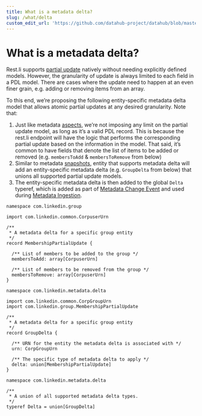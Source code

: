 ```yaml
---
title: What is a metadata delta?
slug: /what/delta
custom_edit_url: 'https://github.com/datahub-project/datahub/blob/master/docs/what/delta.md'
---
```

# What is a metadata delta?

Rest.li supports [partial update](https://linkedin.github.io/rest.li/user_guide/restli_server#partial_update) natively without needing explicitly defined models. 
However, the granularity of update is always limited to each field in a PDL model. 
There are cases where the update need to happen at an even finer grain, e.g. adding or removing items from an array.

To this end, we’re proposing the following entity-specific metadata delta model that allows atomic partial updates at any desired granularity. 
Note that:
1. Just like metadata [aspects](aspect.md), we’re not imposing any limit on the partial update model, as long as it’s a valid PDL record. 
This is because the rest.li endpoint will have the logic that performs the corresponding partial update based on the information in the model. 
That said, it’s common to have fields that denote the list of items to be added or removed (e.g. `membersToAdd` & `membersToRemove` from below)
2. Similar to metadata [snapshots](snapshot.md), entity that supports metadata delta will add an entity-specific metadata delta 
(e.g. `GroupDelta` from below) that unions all supported partial update models.
3. The entity-specific metadata delta is then added to the global `Delta` typeref, which is added as part of [Metadata Change Event](mxe.md#metadata-change-event-mce) and used during [Metadata Ingestion](../architecture/metadata-ingestion.md).

```
namespace com.linkedin.group

import com.linkedin.common.CorpuserUrn

/**
 * A metadata delta for a specific group entity
 */
record MembershipPartialUpdate {
  
  /** List of members to be added to the group */
  membersToAdd: array[CorpuserUrn]

  /** List of members to be removed from the group */
  membersToRemove: array[CorpuserUrn]
}
```

```
namespace com.linkedin.metadata.delta

import com.linkedin.common.CorpGroupUrn
import com.linkedin.group.MembershipPartialUpdate

/**
 * A metadata delta for a specific group entity
 */
record GroupDelta {

  /** URN for the entity the metadata delta is associated with */
  urn: CorpGroupUrn

  /** The specific type of metadata delta to apply */
  delta: union[MembershipPartialUpdate]
}
```

```
namespace com.linkedin.metadata.delta

/**
 * A union of all supported metadata delta types.
 */
typeref Delta = union[GroupDelta]
```
